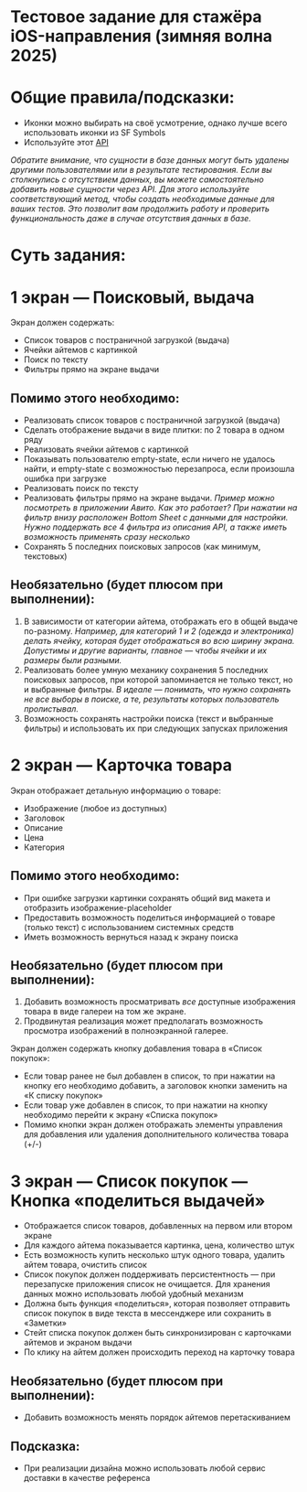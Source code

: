 # Тестовое задание для стажёра  iOS-направления (зимняя волна 2025)

# Общие правила/подсказки:

- Иконки можно выбирать на своё усмотрение, однако лучше всего использовать иконки из SF Symbols  
- Используйте этот [API](https://fakeapi.platzi.com/)

*Обратите внимание, что сущности в базе данных могут быть удалены другими пользователями или в результате тестирования. Если вы столкнулись с отсутствием данных, вы можете самостоятельно добавить новые сущности через API. Для этого используйте соответствующий метод, чтобы создать необходимые данные для ваших тестов. Это позволит вам продолжить работу и проверить функциональность даже в случае отсутствия данных в базе.*

# Суть задания:

# 1 экран — Поисковый, выдача
Экран должен содержать:
- Список товаров с постраничной загрузкой (выдача)  
- Ячейки айтемов с картинкой  
- Поиск по тексту  
- Фильтры прямо на экране выдачи

## Помимо этого необходимо:
- Реализовать список товаров с постраничной загрузкой (выдача)   
- Сделать отображение выдачи в виде плитки: по 2 товара в одном ряду  
- Реализовать ячейки айтемов с картинкой  
- Показывать пользователю empty-state, если ничего не удалось найти, и empty-state с возможностью перезапроса, если произошла ошибка при загрузке  
- Реализовать поиск по тексту  
- Реализовать фильтры прямо на экране выдачи. *Пример можно посмотреть в приложении Авито. Как это работает? При нажатии на фильтр внизу расположен Bottom Sheet с данными для настройки. Нужно поддержать все 4 фильтра из описания API, а также иметь возможность применять сразу несколько*   
- Сохранять 5 последних поисковых запросов (как минимум, текстовых)

## Необязательно (будет плюсом при выполнении):
1) В зависимости от категории айтема, отображать его в общей выдаче по-разному. *Например, для категорий 1 и 2 (одежда и электроника) делать ячейку, которая будет отображаться во всю ширину экрана. Допустимы и другие варианты, главное — чтобы ячейки и их размеры были разными.*  
2) Реализовать более умную механику сохранения 5 последних поисковых запросов, при которой запоминается не только текст, но и выбранные фильтры. *В идеале — понимать, что нужно сохранять не все выборы в поиске, а те, результаты которых пользователь пролистывал.*  
3) Возможность сохранять настройки поиска (текст и выбранные фильтры) и использовать их при следующих запусках приложения

# 2 экран — Карточка товара
Экран отображает детальную информацию о товаре:
- Изображение (любое из доступных)  
- Заголовок  
- Описание  
- Цена  
- Категория

## Помимо этого необходимо:
- При ошибке загрузки картинки сохранять общий вид макета и отобразить изображение-placeholder  
- Предоставить возможность поделиться информацией о товаре (только текст) с использованием системных средств  
- Иметь возможность вернуться назад к экрану поиска

## Необязательно (будет плюсом при выполнении):
1) Добавить возможность просматривать *все* доступные изображения товара в виде галереи на том же экране.
2) Продвинутая реализация может предполагать возможность просмотра изображений в полноэкранной галерее.

Экран должен содержать кнопку добавления товара в «Список покупок»:
- Если товар ранее не был добавлен в список, то при нажатии на кнопку его необходимо добавить, а заголовок кнопки заменить на «К списку покупок»  
- Если товар уже добавлен в список, то при нажатии на кнопку необходимо перейти к экрану «Списка покупок»  
- Помимо кнопки экран должен отображать элементы управления для добавления или удаления дополнительного количества товара (+/-)

# 3 экран — Список покупок — Кнопка «поделиться выдачей»
- Отображается список товаров, добавленных на первом или втором экране  
- Для каждого айтема показывается картинка, цена, количество штук  
- Есть возможность купить несколько штук одного товара, удалить айтем товара, очистить список  
- Список покупок должен поддерживать персистентность — при перезапуске приложения список не очищается. Для хранения данных можно использовать любой удобный механизм  
- Должна быть функция «поделиться», которая позволяет отправить список покупок в виде текста в мессенджере или сохранить в «Заметки»  
- Стейт списка покупок должен быть синхронизирован с карточками айтемов и экраном выдачи  
- По клику на айтем должен происходить переход на карточку товара

## Необязательно (будет плюсом при выполнении):
- Добавить возможность менять порядок айтемов перетаскиванием 

## Подсказка:
- При реализации дизайна можно использовать любой сервис доставки в качестве референса

